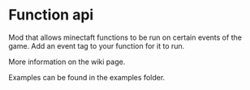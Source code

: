# Function api

Mod that allows minectaft functions to be run on certain events of the game. Add an event tag to your function for it to run.

More information on the wiki page.

Examples can be found in the examples folder.
